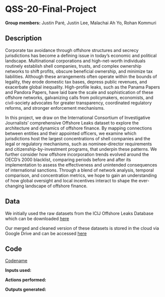 # QSS-20-Final-Project

**Group members:** Justin Paré, Justin Lee, Malachai Ah Yo, Rohan Kommuri

## Description

Corporate tax avoidance through offshore structures and secrecy jurisdictions has become a defining issue in today’s economic and political landscape. Multinational corporations and high-net-worth individuals routinely establish shell companies, trusts, and complex ownership networks to shift profits, obscure beneficial ownership, and minimize tax liabilities. Although these arrangements often operate within the bounds of legality, they erode domestic tax bases, depress public revenues, and exacerbate global inequality. High-profile leaks, such as the Panama Papers and Pandora Papers, have laid bare the scale and sophistication of these offshore networks, galvanizing calls from policymakers, economists, and civil-society advocates for greater transparency, coordinated regulatory reforms, and stronger enforcement mechanisms.

In this project, we draw on the International Consortium of Investigative Journalists’ comprehensive Offshore Leaks dataset to explore the architecture and dynamics of offshore finance. By mapping connections between entities and their appointed officers, we examine which jurisdictions host the largest concentrations of shell companies and the legal or regulatory mechanisms, such as nominee-director requirements and citizenship-by-investment programs, that underpin these patterns. We further consider how offshore incorporation trends evolved around the OECD’s 2000 blacklist, comparing periods before and after its implementation to assess the effectiveness and unintended consequences of international sanctions. Through a blend of network analysis, temporal comparison, and concentration metrics, we hope to gain an understanding of how global oversight and local incentives interact to shape the ever-changing landscape of offshore finance.

## Data

We initially used the raw datasets from the ICIJ Offshore Leaks Database which can be downloaded [here](https://offshoreleaks-data.icij.org/offshoreleaks/csv/full-oldb.LATEST.zip)

Our merged and cleaned version of these datasets is stored in the cloud via Google Drive and can be accessed [here](https://drive.google.com/file/d/1Z9M-1Y1Pn37JZcPvXb2bPylqt_4_Cf7u/view?usp=sharing)

## Code

[Codename](link)

**Inputs used:**

**Actions performed:**

**Outputs generated:**

